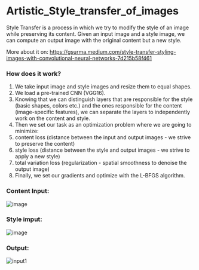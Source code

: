 # Artistic_Style_transfer_of_images
Style Transfer is a process in which we try to modify the style of an image while preserving its content. Given an input image and a style image, we can compute an output image with the original content but a new style.

More about it on:
https://gsurma.medium.com/style-transfer-styling-images-with-convolutional-neural-networks-7d215b58f461

### How does it work?
1. We take input image and style images and resize them to equal shapes.
2. We load a pre-trained CNN (VGG16).
3. Knowing that we can distinguish layers that are responsible for the style (basic shapes, colors etc.) and the ones responsible for the content (image-specific features), we can separate the layers to independently work on the content and style.
4. Then we set our task as an optimization problem where we are going to minimize:
5. content loss (distance between the input and output images - we strive to preserve the content)
6. style loss (distance between the style and output images - we strive to apply a new style)
7. total variation loss (regularization - spatial smoothness to denoise the output image)
8. Finally, we set our gradients and optimize with the L-BFGS algorithm.

### Content Input:
![image](https://github.com/Sankeerth10/Artistic_Style_transfer_of_images/assets/100099621/5c488e83-345a-4693-ad00-b529863da8bb)

### Style imput:
![image](https://github.com/Sankeerth10/Artistic_Style_transfer_of_images/assets/100099621/2f7a2a07-cf97-4657-83e3-dd0845dfe798)

### Output:
![input1](https://github.com/Sankeerth10/Artistic_Style_transfer_of_images/assets/100099621/b06b6b5b-7e1e-45d2-b6c3-82bdaeebd6f9)
